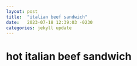 ```yaml
---
layout: post
title:  "italian beef sandwich"
date:   2023-07-18 12:39:03 -0230
categories: jekyll update
---
```


# hot italian beef sandwich
